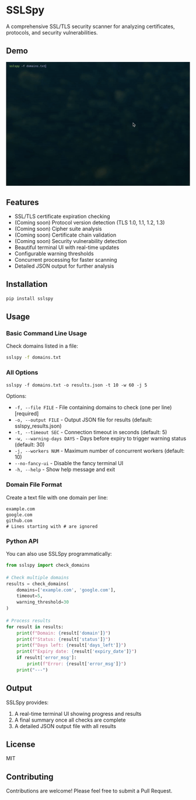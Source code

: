 # SSLSpy

A comprehensive SSL/TLS security scanner for analyzing certificates, protocols, and security vulnerabilities.

## Demo

![SSLSpy Demo](demo.gif)

## Features

- SSL/TLS certificate expiration checking
- (Coming soon) Protocol version detection (TLS 1.0, 1.1, 1.2, 1.3)
- (Coming soon) Cipher suite analysis
- (Coming soon) Certificate chain validation
- (Coming soon) Security vulnerability detection
- Beautiful terminal UI with real-time updates
- Configurable warning thresholds
- Concurrent processing for faster scanning
- Detailed JSON output for further analysis

## Installation

```bash
pip install sslspy
```

## Usage

### Basic Command Line Usage

Check domains listed in a file:

```bash
sslspy -f domains.txt
```

### All Options

```shell
sslspy -f domains.txt -o results.json -t 10 -w 60 -j 5
```

Options:

- `-f, --file FILE` - File containing domains to check (one per line) [required]
- `-o, --output FILE` - Output JSON file for results (default: sslspy_results.json)
- `-t, --timeout SEC` - Connection timeout in seconds (default: 5)
- `-w, --warning-days DAYS` - Days before expiry to trigger warning status (default: 30)
- `-j, --workers NUM` - Maximum number of concurrent workers (default: 10)
- `--no-fancy-ui` - Disable the fancy terminal UI
- `-h, --help` - Show help message and exit

### Domain File Format

Create a text file with one domain per line:

```shell
example.com
google.com
github.com
# Lines starting with # are ignored
```

### Python API

You can also use SSLSpy programmatically:

```python
from sslspy import check_domains

# Check multiple domains
results = check_domains(
    domains=['example.com', 'google.com'],
    timeout=5,
    warning_threshold=30
)

# Process results
for result in results:
    print(f"Domain: {result['domain']}")
    print(f"Status: {result['status']}")
    print(f"Days left: {result['days_left']}")
    print(f"Expiry date: {result['expiry_date']}")
    if result['error_msg']:
        print(f"Error: {result['error_msg']}")
    print("---")
```

## Output

SSLSpy provides:

1. A real-time terminal UI showing progress and results
2. A final summary once all checks are complete
3. A detailed JSON output file with all results

## License

MIT

## Contributing

Contributions are welcome! Please feel free to submit a Pull Request.

